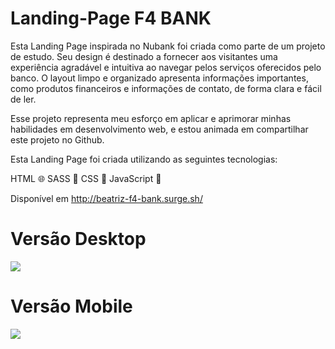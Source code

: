 # Landing-Page F4 BANK

Esta Landing Page inspirada no Nubank foi criada como parte de um projeto de estudo. Seu design é destinado a fornecer aos visitantes uma experiência agradável e intuitiva ao navegar pelos serviços oferecidos pelo banco. O layout limpo e organizado apresenta informações importantes, como produtos financeiros e informações de contato, de forma clara e fácil de ler.

Esse projeto representa meu esforço em aplicar e aprimorar minhas habilidades em desenvolvimento web, e estou animada em compartilhar este projeto no Github.

Esta Landing Page foi criada utilizando as seguintes tecnologias:

HTML 🌐
SASS 💄
CSS 🎨
JavaScript 🚀

Disponível em http://beatriz-f4-bank.surge.sh/

# Versão Desktop

<img src="https://i.ibb.co/Q9Qw5n1/127-0-0-1-5501-5.png"/>

# Versão Mobile

<img src="https://i.ibb.co/vHR4zJd/127-0-0-1-5501-7.png"/>
